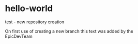 # hello-world
test - new repository creation

On first use of creating a new branch this text was added by the EpicDevTeam
